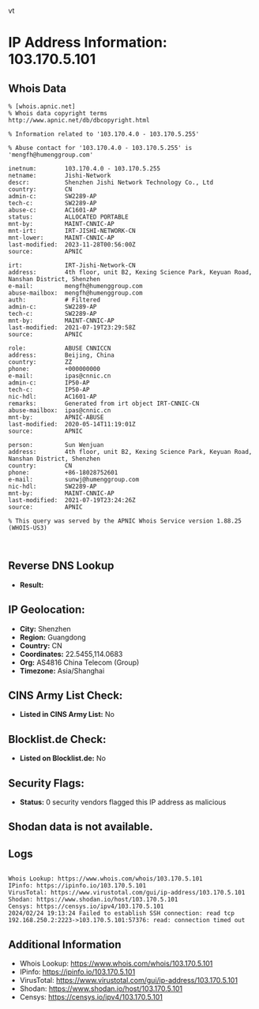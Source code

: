 vt
# IP Address Information: 103.170.5.101

## Whois Data
```
% [whois.apnic.net]
% Whois data copyright terms    http://www.apnic.net/db/dbcopyright.html

% Information related to '103.170.4.0 - 103.170.5.255'

% Abuse contact for '103.170.4.0 - 103.170.5.255' is 'mengfh@humenggroup.com'

inetnum:        103.170.4.0 - 103.170.5.255
netname:        Jishi-Network
descr:          Shenzhen Jishi Network Technology Co., Ltd
country:        CN
admin-c:        SW2289-AP
tech-c:         SW2289-AP
abuse-c:        AC1601-AP
status:         ALLOCATED PORTABLE
mnt-by:         MAINT-CNNIC-AP
mnt-irt:        IRT-JISHI-NETWORK-CN
mnt-lower:      MAINT-CNNIC-AP
last-modified:  2023-11-28T00:56:00Z
source:         APNIC

irt:            IRT-Jishi-Network-CN
address:        4th floor, unit B2, Kexing Science Park, Keyuan Road, Nanshan District, Shenzhen
e-mail:         mengfh@humenggroup.com
abuse-mailbox:  mengfh@humenggroup.com
auth:           # Filtered
admin-c:        SW2289-AP
tech-c:         SW2289-AP
mnt-by:         MAINT-CNNIC-AP
last-modified:  2021-07-19T23:29:58Z
source:         APNIC

role:           ABUSE CNNICCN
address:        Beijing, China
country:        ZZ
phone:          +000000000
e-mail:         ipas@cnnic.cn
admin-c:        IP50-AP
tech-c:         IP50-AP
nic-hdl:        AC1601-AP
remarks:        Generated from irt object IRT-CNNIC-CN
abuse-mailbox:  ipas@cnnic.cn
mnt-by:         APNIC-ABUSE
last-modified:  2020-05-14T11:19:01Z
source:         APNIC

person:         Sun Wenjuan
address:        4th floor, unit B2, Kexing Science Park, Keyuan Road, Nanshan District, Shenzhen
country:        CN
phone:          +86-18028752601
e-mail:         sunwj@humenggroup.com
nic-hdl:        SW2289-AP
mnt-by:         MAINT-CNNIC-AP
last-modified:  2021-07-19T23:24:26Z
source:         APNIC

% This query was served by the APNIC Whois Service version 1.88.25 (WHOIS-US3)



```
## Reverse DNS Lookup
- **Result:** 

## IP Geolocation:
- **City:** Shenzhen
- **Region:** Guangdong
- **Country:** CN
- **Coordinates:** 22.5455,114.0683
- **Org:** AS4816 China Telecom (Group)
- **Timezone:** Asia/Shanghai

## CINS Army List Check:
- **Listed in CINS Army List:** 
No

## Blocklist.de Check:
- **Listed on Blocklist.de:** 
No

## Security Flags:
- **Status:** 0 security vendors flagged this IP address as malicious

## Shodan data is not available.

## Logs
```

Whois Lookup: https://www.whois.com/whois/103.170.5.101
IPinfo: https://ipinfo.io/103.170.5.101
VirusTotal: https://www.virustotal.com/gui/ip-address/103.170.5.101
Shodan: https://www.shodan.io/host/103.170.5.101
Censys: https://censys.io/ipv4/103.170.5.101
2024/02/24 19:13:24 Failed to establish SSH connection: read tcp 192.168.250.2:2223->103.170.5.101:57376: read: connection timed out

```
## Additional Information
- Whois Lookup: https://www.whois.com/whois/103.170.5.101
- IPinfo: https://ipinfo.io/103.170.5.101
- VirusTotal: https://www.virustotal.com/gui/ip-address/103.170.5.101
- Shodan: https://www.shodan.io/host/103.170.5.101
- Censys: https://censys.io/ipv4/103.170.5.101

